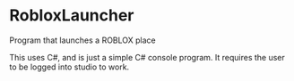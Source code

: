 RobloxLauncher
==============

Program that launches a ROBLOX place

This uses C#, and is just a simple C# console program. It requires the user to be logged into studio to work.
